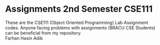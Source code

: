 # Assignments 2nd Semester CSE111

These are the CSE111 (Object Oriented Programming) Lab Assignment codes. Anyone facing problems with assignments (BRACU CSE Students) can be beneficial from my repository.
<br>
Farhan Hasin Adib


